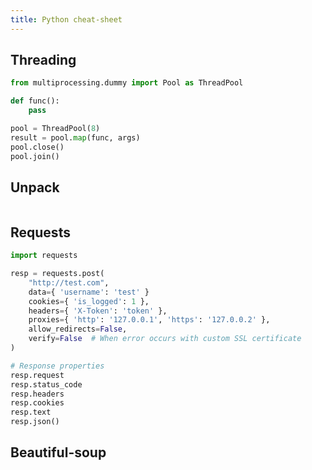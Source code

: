 ```yaml
---
title: Python cheat-sheet
---
```


## Threading

```python
from multiprocessing.dummy import Pool as ThreadPool

def func():
    pass

pool = ThreadPool(8)
result = pool.map(func, args)
pool.close()
pool.join()
```

## Unpack

```python
```

## Requests

```python
import requests

resp = requests.post(
    "http://test.com",
    data={ 'username': 'test' }
    cookies={ 'is_logged': 1 },
    headers={ 'X-Token': 'token' },
    proxies={ 'http': '127.0.0.1', 'https': '127.0.0.2' },
    allow_redirects=False,
    verify=False  # When error occurs with custom SSL certificate 
)

# Response properties
resp.request
resp.status_code
resp.headers
resp.cookies
resp.text
resp.json()
```

## Beautiful-soup

```python
```
